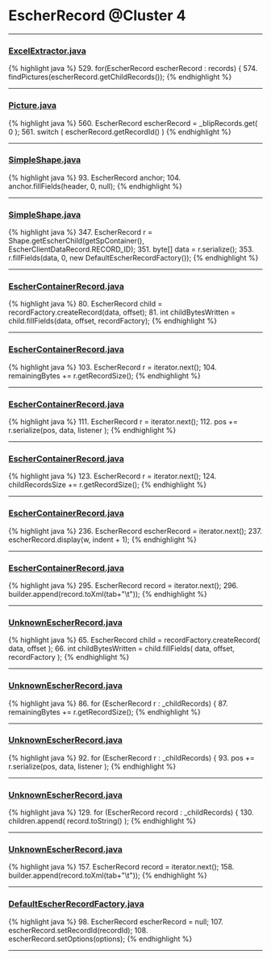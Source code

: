 # EscherRecord @Cluster 4

***

### [ExcelExtractor.java](https://searchcode.com/codesearch/view/111785559/)
{% highlight java %}
529. for(EscherRecord escherRecord : records) {
574.    findPictures(escherRecord.getChildRecords());
{% endhighlight %}

***

### [Picture.java](https://searchcode.com/codesearch/view/97384428/)
{% highlight java %}
560. EscherRecord escherRecord = _blipRecords.get( 0 );
561. switch ( escherRecord.getRecordId() )
{% endhighlight %}

***

### [SimpleShape.java](https://searchcode.com/codesearch/view/97394265/)
{% highlight java %}
93. EscherRecord anchor;
104.     anchor.fillFields(header, 0, null);
{% endhighlight %}

***

### [SimpleShape.java](https://searchcode.com/codesearch/view/97394265/)
{% highlight java %}
347. EscherRecord r = Shape.getEscherChild(getSpContainer(), EscherClientDataRecord.RECORD_ID);
351.     byte[] data = r.serialize();
353.     r.fillFields(data, 0, new DefaultEscherRecordFactory());
{% endhighlight %}

***

### [EscherContainerRecord.java](https://searchcode.com/codesearch/view/97383916/)
{% highlight java %}
80. EscherRecord child = recordFactory.createRecord(data, offset);
81. int childBytesWritten = child.fillFields(data, offset, recordFactory);
{% endhighlight %}

***

### [EscherContainerRecord.java](https://searchcode.com/codesearch/view/97383916/)
{% highlight java %}
103. EscherRecord r = iterator.next();
104. remainingBytes += r.getRecordSize();
{% endhighlight %}

***

### [EscherContainerRecord.java](https://searchcode.com/codesearch/view/97383916/)
{% highlight java %}
111. EscherRecord r = iterator.next();
112. pos += r.serialize(pos, data, listener );
{% endhighlight %}

***

### [EscherContainerRecord.java](https://searchcode.com/codesearch/view/97383916/)
{% highlight java %}
123. EscherRecord r = iterator.next();
124. childRecordsSize += r.getRecordSize();
{% endhighlight %}

***

### [EscherContainerRecord.java](https://searchcode.com/codesearch/view/97383916/)
{% highlight java %}
236. EscherRecord escherRecord = iterator.next();
237. escherRecord.display(w, indent + 1);
{% endhighlight %}

***

### [EscherContainerRecord.java](https://searchcode.com/codesearch/view/97383916/)
{% highlight java %}
295. EscherRecord record = iterator.next();
296. builder.append(record.toXml(tab+"\t"));
{% endhighlight %}

***

### [UnknownEscherRecord.java](https://searchcode.com/codesearch/view/97383865/)
{% highlight java %}
65. EscherRecord child = recordFactory.createRecord( data, offset );
66. int childBytesWritten = child.fillFields( data, offset, recordFactory );
{% endhighlight %}

***

### [UnknownEscherRecord.java](https://searchcode.com/codesearch/view/97383865/)
{% highlight java %}
86. for (EscherRecord r : _childRecords) {
87.     remainingBytes += r.getRecordSize();
{% endhighlight %}

***

### [UnknownEscherRecord.java](https://searchcode.com/codesearch/view/97383865/)
{% highlight java %}
92. for (EscherRecord r : _childRecords) {
93.     pos += r.serialize(pos, data, listener );
{% endhighlight %}

***

### [UnknownEscherRecord.java](https://searchcode.com/codesearch/view/97383865/)
{% highlight java %}
129. for (EscherRecord record : _childRecords) {
130.     children.append( record.toString() );
{% endhighlight %}

***

### [UnknownEscherRecord.java](https://searchcode.com/codesearch/view/97383865/)
{% highlight java %}
157. EscherRecord record = iterator.next();
158. builder.append(record.toXml(tab+"\t"));
{% endhighlight %}

***

### [DefaultEscherRecordFactory.java](https://searchcode.com/codesearch/view/97383906/)
{% highlight java %}
98. EscherRecord escherRecord = null;
107. escherRecord.setRecordId(recordId);
108. escherRecord.setOptions(options);
{% endhighlight %}

***

